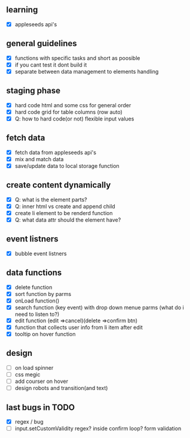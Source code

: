 ## learning

- [x] appleseeds api's

## general guidelines

- [x] functions with specific tasks and short as poosible
- [x] if you cant test it dont build it
- [x] separate between data management to elements handling

## staging phase

- [x] hard code html and some css for general order
- [x] hard code grid for table columns (row auto)
- [x] Q: how to hard code(or not) flexible input values

## fetch data

- [x] fetch data from appleseeds api's
- [x] mix and match data
- [x] save/update data to local storage function

## create content dynamically

- [x] Q: what is the element parts?
- [x] Q: inner html vs create and append child
- [x] create li element to be renderd function
- [x] Q: what data attr should the element have?

## event listners

- [x] bubble event listners

## data functions

- [x] delete function
- [x] sort function by parms
- [x] onLoad function()
- [x] search function (key event) with drop down menue parms (what do i need to listen to?)
- [x] edit function (edit =>cancel)(delete =>confirm btn)
- [x] function that collects user info from li item after edit
- [x] tooltip on hover function

## design

- [ ] on load spinner
- [ ] css megic
- [ ] add courser on hover
- [ ] design robots and transition(and text)

## last bugs in TODO

- [x] regex / bug
- [ ] input.setCustomValidity regex? inside confirm loop? form validation
